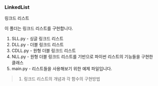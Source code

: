 ### LinkedList  
링크드 리스트  
  
  
이 폴더는 링크드 리스트를 구현합니다.
1. SLL.py - 싱글 링크드 리스트
2. DLL.py - 더블 링크드 리스트
3. CDLL.py - 원형 더블 링크드 리스트
4. NLL.py - 원형 더블 링크드 리스트를 기반으로 파이썬 리스트의 기능들을 구현한 클래스
5. main.py - 리스트들을 사용해보기 위한 예제 파일입니다.
  
> 1. 링크드 리스트의 개념과 각 함수의 구현방법
> 
